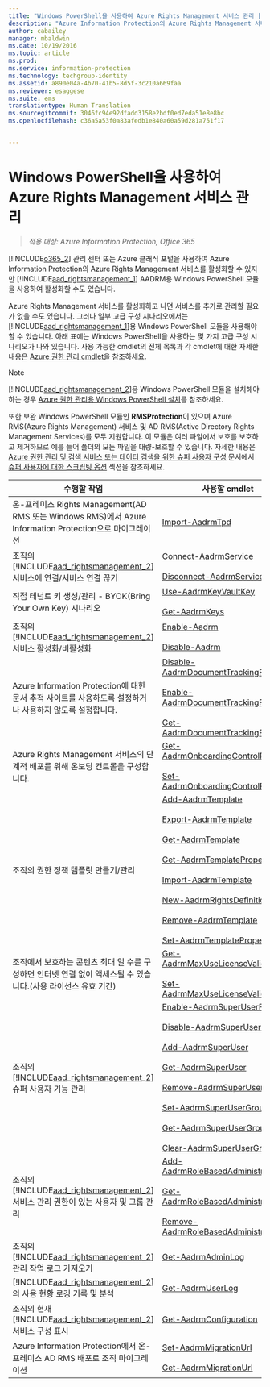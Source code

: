 ```yaml
---
title: "Windows PowerShell을 사용하여 Azure Rights Management 서비스 관리 | Azure Information Protection"
description: "Azure Information Protection의 Azure Rights Management 서비스(AADRM)용 Windows PowerShell 모듈을 사용하여 조직에 대해 이 서비스를 관리하는 방법에 대해 알아봅니다."
author: cabailey
manager: mbaldwin
ms.date: 10/19/2016
ms.topic: article
ms.prod: 
ms.service: information-protection
ms.technology: techgroup-identity
ms.assetid: a890e04a-4b70-41b5-8d5f-3c210a669faa
ms.reviewer: esaggese
ms.suite: ems
translationtype: Human Translation
ms.sourcegitcommit: 3046fc94e92dfadd3158e2bdf0ed7eda51e8e8bc
ms.openlocfilehash: c36a5a53f0a83afedb1e840a60a59d281a751f17


---
```


# Windows PowerShell을 사용하여 Azure Rights Management 서비스 관리

>*적용 대상: Azure Information Protection, Office 365*

[!INCLUDE[o365_2](../includes/o365_2_md.md)] 관리 센터 또는 Azure 클래식 포털을 사용하여 Azure Information Protection의 Azure Rights Management 서비스를 활성화할 수 있지만 [!INCLUDE[aad_rightsmanagement_1](../includes/aad_rightsmanagement_1_md.md)] AADRM용 Windows PowerShell 모듈을 사용하여 활성화할 수도 있습니다.

Azure Rights Management 서비스를 활성화하고 나면 서비스를 추가로 관리할 필요가 없을 수도 있습니다. 그러나 일부 고급 구성 시나리오에서는 [!INCLUDE[aad_rightsmanagement_1](../includes/aad_rightsmanagement_1_md.md)]용 Windows PowerShell 모듈을 사용해야 할 수 있습니다. 아래 표에는 Windows PowerShell을 사용하는 몇 가지 고급 구성 시나리오가 나와 있습니다. 사용 가능한 cmdlet의 전체 목록과 각 cmdlet에 대한 자세한 내용은 [Azure 권한 관리 cmdlet](http://msdn.microsoft.com/library/azure/dn629398.aspx)을 참조하세요.

> [!NOTE]
> [!INCLUDE[aad_rightsmanagement_2](../includes/aad_rightsmanagement_2_md.md)]용 Windows PowerShell 모듈을 설치해야 하는 경우 [Azure 권한 관리용 Windows PowerShell 설치](install-powershell.md)를 참조하세요.

또한 보완 Windows PowerShell 모듈인 **RMSProtection**이 있으며 Azure RMS(Azure Rights Management) 서비스 및 AD RMS(Active Directory Rights Management Services)를 모두 지원합니다. 이 모듈은 여러 파일에서 보호를 보호하고 제거하므로 예를 들어 폴더의 모든 파일을 대량-보호할 수 있습니다. 자세한 내용은 [Azure 권한 관리 및 검색 서비스 또는 데이터 검색을 위한 슈퍼 사용자 구성](configure-super-users.md) 문서에서 [슈퍼 사용자에 대한 스크립팅 옵션](configure-super-users.md#scripting-options-for-super-users) 섹션을 참조하세요.

|수행할 작업|사용할 cmdlet|
|-------------------|------------------------------|
|온-프레미스 Rights Management(AD RMS 또는 Windows RMS)에서 Azure Information Protection으로 마이그레이션|[Import-AadrmTpd](http://msdn.microsoft.com/library/azure/dn857523.aspx)|
|조직의 [!INCLUDE[aad_rightsmanagement_2](../includes/aad_rightsmanagement_2_md.md)] 서비스에 연결/서비스 연결 끊기|[Connect-AadrmService](http://msdn.microsoft.com/library/azure/dn629415.aspx)<br /><br />[Disconnect-AadrmService](http://msdn.microsoft.com/library/azure/dn629416.aspx)|
|직접 테넌트 키 생성/관리 - BYOK(Bring Your Own Key) 시나리오|[Use-AadrmKeyVaultKey](https://msdn.microsoft.com/library/azure/mt759829.aspx)<br /><br />[Get-AadrmKeys](http://msdn.microsoft.com/library/azure/dn629420.aspx)|
|조직의 [!INCLUDE[aad_rightsmanagement_2](../includes/aad_rightsmanagement_2_md.md)] 서비스 활성화/비활성화|[Enable-Aadrm](http://msdn.microsoft.com/library/azure/dn629412.aspx)<br /><br />[Disable-Aadrm](http://msdn.microsoft.com/library/azure/dn629422.aspx)|
|Azure Information Protection에 대한 문서 추적 사이트를 사용하도록 설정하거나 사용하지 않도록 설정합니다.|[Disable-AadrmDocumentTrackingFeature](https://msdn.microsoft.com/library/azure/mt548471.aspx)<br /><br />[Enable-AadrmDocumentTrackingFeature](https://msdn.microsoft.com/library/azure/mt548469.aspx)<br /><br />[Get-AadrmDocumentTrackingFeature](https://msdn.microsoft.com/library/azure/mt548470.aspx)|
|Azure Rights Management 서비스의 단계적 배포를 위해 온보딩 컨트롤을 구성합니다.|[Get-AadrmOnboardingControlPolicy](http://msdn.microsoft.com/library/azure/dn857522.aspx)<br /><br />[Set-AadrmOnboardingControlPolicy](http://msdn.microsoft.com/library/azure/dn857521.aspx)|
|조직의 권한 정책 템플릿 만들기/관리|[Add-AadrmTemplate](http://msdn.microsoft.com/library/azure/dn727075.aspx)<br /><br />[Export-AadrmTemplate](http://msdn.microsoft.com/library/azure/dn727078.aspx)<br /><br />[Get-AadrmTemplate](http://msdn.microsoft.com/library/azure/dn727079.aspx)<br /><br />[Get-AadrmTemplateProperty](http://msdn.microsoft.com/library/azure/dn727081.aspx)<br /><br />[Import-AadrmTemplate](http://msdn.microsoft.com/library/azure/dn727077.aspx)<br /><br />[New-AadrmRightsDefinition](http://msdn.microsoft.com/library/azure/dn727080.aspx)<br /><br />[Remove-AadrmTemplate](http://msdn.microsoft.com/library/azure/dn727082.aspx)<br /><br />[Set-AadrmTemplateProperty](http://msdn.microsoft.com/library/azure/dn727076.aspx)|
|조직에서 보호하는 콘텐츠 최대 일 수를 구성하면 인터넷 연결 없이 액세스될 수 있습니다.(사용 라이선스 유효 기간)|[Get-AadrmMaxUseLicenseValidityTime](https://msdn.microsoft.com/library/azure/dn932062.aspx)<br /><br />[Set-AadrmMaxUseLicenseValidityTime](https://msdn.microsoft.com/library/azure/dn932063.aspx)|
|조직의 [!INCLUDE[aad_rightsmanagement_2](../includes/aad_rightsmanagement_2_md.md)] 슈퍼 사용자 기능 관리|[Enable-AadrmSuperUserFeature](https://msdn.microsoft.com/library/azure/dn629400.aspx)<br /><br />[Disable-AadrmSuperUserFeature](https://msdn.microsoft.com/library/azure/dn629428.aspx)<br /><br />[Add-AadrmSuperUser](http://msdn.microsoft.com/library/azure/dn629411.aspx)<br /><br />[Get-AadrmSuperUser](https://msdn.microsoft.com/library/azure/dn629408.aspx)<br /><br />[Remove-AadrmSuperUser](https://msdn.microsoft.com/library/azure/dn629405.aspx)<br /><br />[Set-AadrmSuperUserGroup](https://msdn.microsoft.com/library/azure/mt653943.aspx)<br /><br />[Get-AadrmSuperUserGroup](https://msdn.microsoft.com/library/azure/mt653942.aspx)<br /><br />[Clear-AadrmSuperUserGroup](https://msdn.microsoft.com/library/azure/mt653944.aspx)|
|조직의 [!INCLUDE[aad_rightsmanagement_2](../includes/aad_rightsmanagement_2_md.md)] 서비스 관리 권한이 있는 사용자 및 그룹 관리|[Add-AadrmRoleBasedAdministrator](http://msdn.microsoft.com/library/azure/dn629417.aspx)<br /><br />[Get-AadrmRoleBasedAdministrator](https://msdn.microsoft.com/library/azure/dn629407.aspx)<br /><br />[Remove-AadrmRoleBasedAdministrator](https://msdn.microsoft.com/library/azure/dn629424.aspx)|
|조직의 [!INCLUDE[aad_rightsmanagement_2](../includes/aad_rightsmanagement_2_md.md)] 관리 작업 로그 가져오기|[Get-AadrmAdminLog](https://msdn.microsoft.com/library/azure/dn629430.aspx)|
|[!INCLUDE[aad_rightsmanagement_2](../includes/aad_rightsmanagement_2_md.md)]의 사용 현황 로깅 기록 및 분석|[Get-AadrmUserLog](https://msdn.microsoft.com/library/azure/mt653941.aspx)|
|조직의 현재 [!INCLUDE[aad_rightsmanagement_2](../includes/aad_rightsmanagement_2_md.md)] 서비스 구성 표시|[Get-AadrmConfiguration](http://msdn.microsoft.com/library/azure/dn629410.aspx)|
|Azure Information Protection에서 온-프레미스 AD RMS 배포로 조직 마이그레이션|[Set-AadrmMigrationUrl](https://msdn.microsoft.com/library/azure/dn629429.aspx)<br /><br />[Get-AadrmMigrationUrl](http://msdn.microsoft.com/library/azure/dn629403.aspx)|






<!--HONumber=Oct16_HO3-->


